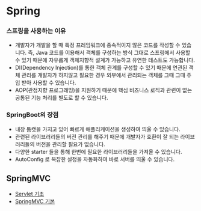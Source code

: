 # Spring
### 스프링을 사용하는 이유
- 개발자가 개발을 할 때 특정 프레임워크에 종속적이지 않은 코드를 작성할 수 있습니다. 즉, Java 코드를 이용해서 객체를 구성하는 방식 그대로 스프링에서 사용할 수 있기 때문에 자유롭게 객체지향적 설계가 가능하고 유연한 테스트도 가능합니다.
- DI(Dependency Injection)를 통한 객체 관계를 구성할 수 있기 때문에 연관된 객체 관리를 개발자가 하지않고 필요한 경우 외부에서 관리되는 객체를 그때 그때 주입 받아 사용할 수 있습니다.
- AOP(관점지향 프로그래밍)을 지원하기 때문에 핵심 비즈니스 로직과 관련이 없는 공통된 기능 처리를 별도로 할 수 있습니다.

### SpringBoot의 장점
- 내장 톰캣을 가지고 있어 빠르게 애플리케이션을 생성하여 띄울 수 있습니다.
- 관련된 라이브러리들의 버전 관리를 해주기 때문에 개발자가 호환이 잘 되는 라이브러리들의 버전을 관리할 필요가 없습니다.
- 다양한 starter 들을 통해 한번에 필요한 라이브러리들을 가져올 수 있습니다.
- AutoConfig 로 복잡한 설정을 자동화하여 바로 서버를 띄울 수 있습니다.

## SpringMVC
- [Servlet 기초](./SpringMVC/servlet.md)
- [SpringMVC 기본](./SpringMVC/springmvc.md)